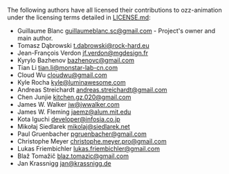 The following authors have all licensed their contributions to ozz-animation under the licensing terms detailed in [LICENSE.md](LICENSE.md):

- Guillaume Blanc <guillaumeblanc.sc@gmail.com> - Project's owner and main author.
- Tomasz Dąbrowski <t.dabrowski@rock-hard.eu>
- Jean-François Verdon <jf.verdon@mgdesign.fr>
- Kyrylo Bazhenov <bazhenovc@gmail.com>
- Tian Li <tian.li@monstar-lab-cn.com>
- Cloud Wu <cloudwu@gmail.com>
- Kyle Rocha <kyle@luminawesome.com>
- Andreas Streichardt <andreas.streichardt@gmail.com>
- Chen Junjie <kitchen.gz.020@gmail.com>
- James W. Walker <jw@jwwalker.com>
- James W. Fleming <jaemz@alum.mit.edu>
- Kota Iguchi <developer@infosia.co.jp>
- Mikołaj Siedlarek <mikolaj@siedlarek.net>
- Paul Gruenbacher <pgruenbacher@gmail.com>
- Christophe Meyer <christophe.meyer.pro@gmail.com>
- Lukas Friembichler <lukas.friembichler@gmail.com>
- Blaž Tomažič <blaz.tomazic@gmail.com>
- Jan Krassnigg <jan@krassnigg.de>
